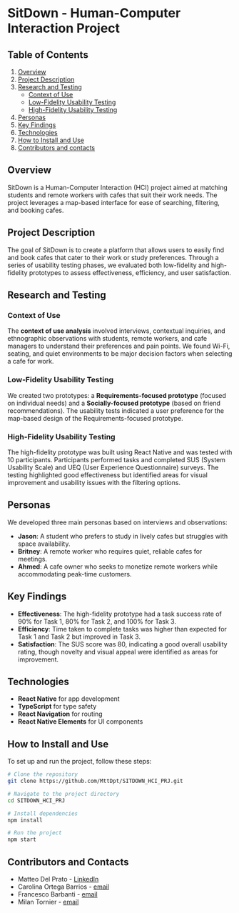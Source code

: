 # SitDown - Human-Computer Interaction Project

## Table of Contents
1. [Overview](#overview)
2. [Project Description](#project-description)
3. [Research and Testing](#research-and-testing)
   - [Context of Use](#context-of-use)
   - [Low-Fidelity Usability Testing](#low-fidelity-usability-testing)
   - [High-Fidelity Usability Testing](#high-fidelity-usability-testing)
4. [Personas](#personas)
5. [Key Findings](#key-findings)
6. [Technologies](#technologies)
7. [How to Install and Use](#how-to-install-and-use)
8. [Contributors and contacts](#contributors-and-contacts)

## Overview

SitDown is a Human-Computer Interaction (HCI) project aimed at matching students and remote workers with cafes that suit their work needs. The project leverages a map-based interface for ease of searching, filtering, and booking cafes.

## Project Description

The goal of SitDown is to create a platform that allows users to easily find and book cafes that cater to their work or study preferences. Through a series of usability testing phases, we evaluated both low-fidelity and high-fidelity prototypes to assess effectiveness, efficiency, and user satisfaction.

## Research and Testing

### Context of Use
The **context of use analysis** involved interviews, contextual inquiries, and ethnographic observations with students, remote workers, and cafe managers to understand their preferences and pain points. We found Wi-Fi, seating, and quiet environments to be major decision factors when selecting a cafe for work.

### Low-Fidelity Usability Testing
We created two prototypes: a **Requirements-focused prototype** (focused on individual needs) and a **Socially-focused prototype** (based on friend recommendations). The usability tests indicated a user preference for the map-based design of the Requirements-focused prototype.

### High-Fidelity Usability Testing
The high-fidelity prototype was built using React Native and was tested with 10 participants. Participants performed tasks and completed SUS (System Usability Scale) and UEQ (User Experience Questionnaire) surveys. The testing highlighted good effectiveness but identified areas for visual improvement and usability issues with the filtering options.

## Personas

We developed three main personas based on interviews and observations:

- **Jason**: A student who prefers to study in lively cafes but struggles with space availability.
- **Britney**: A remote worker who requires quiet, reliable cafes for meetings.
- **Ahmed**: A cafe owner who seeks to monetize remote workers while accommodating peak-time customers.

## Key Findings

- **Effectiveness**: The high-fidelity prototype had a task success rate of 90% for Task 1, 80% for Task 2, and 100% for Task 3.
- **Efficiency**: Time taken to complete tasks was higher than expected for Task 1 and Task 2 but improved in Task 3.
- **Satisfaction**: The SUS score was 80, indicating a good overall usability rating, though novelty and visual appeal were identified as areas for improvement.

## Technologies

- **React Native** for app development
- **TypeScript** for type safety
- **React Navigation** for routing
- **React Native Elements** for UI components

## How to Install and Use

To set up and run the project, follow these steps:

```bash
# Clone the repository
git clone https://github.com/MttDpt/SITDOWN_HCI_PRJ.git

# Navigate to the project directory
cd SITDOWN_HCI_PRJ

# Install dependencies
npm install

# Run the project
npm start
```

## Contributors and Contacts 

- Matteo Del Prato - [LinkedIn](https://www.linkedin.com/in/matteodelprato/)
- Carolina Ortega Barrios - [email](mailto:caroortegaab@gmail.com)
- Francesco Barbanti - [email](mailto:franbarbanti@gmail.com)
- Milan Tornier - [email](mailto:milantornier0@gmail.com)
